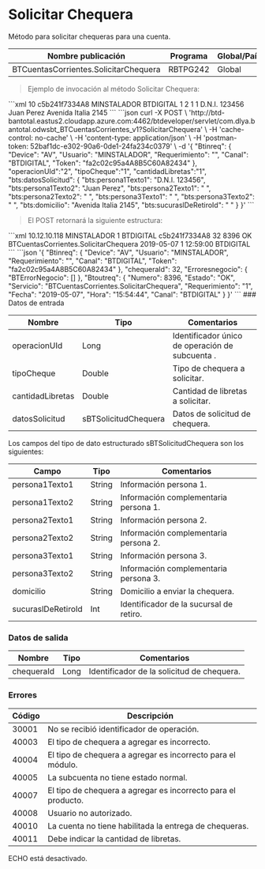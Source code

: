 # Solicitar Chequera 

Método para solicitar chequeras para una cuenta. 

Nombre publicación | Programa | Global/País 
--------- | ----------- | ----------- 
BTCuentasCorrientes.SolicitarChequera | RBTPG242 | Global 

> Ejemplo de invocación al método Solicitar Chequera: 

<code-group> 
<code-block title="XML" active> 
```xml 
<soapenv:Envelope xmlns:soapenv="http://schemas.xmlsoap.org/soap/envelope/" xmlns:bts="http://uy.com.dlya.bantotal/BTSOA/"> 
   <soapenv:Header/> 
   <soapenv:Body> 
      <bts:BTCuentasCorrientes.SolicitarChequera> 
         <bts:Btinreq> 
            <bts:Device>10</bts:Device> 
            <bts:Token>c5b241f7334A8</bts:Token> 
            <bts:Usuario>MINSTALADOR</bts:Usuario> 
            <bts:Canal>BTDIGITAL</bts:Canal> 
            <bts:Requerimiento>1</bts:Requerimiento> 
         </bts:Btinreq> 
         <bts:operacionUId>2</bts:operacionUId> 
         <bts:tipoCheque>1</bts:tipoCheque> 
         <bts:cantidadLibretas>1</bts:cantidadLibretas> 
         <bts:datosSolicitud> 
            <bts:persona1Texto1>D.N.I. 123456</bts:persona1Texto1> 
            <bts:persona1Texto2>Juan Perez</bts:persona1Texto2> 
            <bts:persona2Texto1></bts:persona2Texto1> 
            <bts:persona2Texto2></bts:persona2Texto2>  
            <bts:persona3Texto1></bts:persona3Texto1>  
            <bts:persona3Texto2></bts:persona3Texto2>  
            <bts:domicilio>Avenida Italia 2145</bts:domicilio> 
            <bts:sucuraslDeRetiroId></bts:sucuraslDeRetiroId> 
         </bts:datosSolicitud> 
      </bts:BTCuentasCorrientes.SolicitarChequera> 
   </soapenv:Body> 
</soapenv:Envelope> 
``` 
</code-block> 

<code-block title="JSON"> 
```json 
curl -X POST \ 
  'http://btd-bantotal.eastus2.cloudapp.azure.com:4462/btdeveloper/servlet/com.dlya.bantotal.odwsbt_BTCuentasCorrientes_v1?SolicitarChequera' \ 
  -H 'cache-control: no-cache' \ 
  -H 'content-type: application/json' \ 
  -H 'postman-token: 52baf1dc-e302-90a6-0de1-24fa234c0379' \ 
  -d '{ 
	"Btinreq": { 
		"Device": "AV", 
		"Usuario": "MINSTALADOR", 
		"Requerimiento": "", 
		"Canal": "BTDIGITAL", 
		"Token": "fa2c02c95a4A8B5C60A82434" 
	}, 
	"operacionUId":"2", 
   "tipoCheque":"1", 
   "cantidadLibretas":"1", 
   "bts:datosSolicitud": { 
          "bts:persona1Texto1": "D.N.I. 123456", 
          "bts:persona1Texto2": "Juan Perez", 
          "bts:persona2Texto1": " ", 
          "bts:persona2Texto2": " ", 
          "bts:persona3Texto1": " ", 
          "bts:persona3Texto2": " ", 
          "bts:domicilio": "Avenida Italia 2145", 
          "bts:sucuraslDeRetiroId": " " 
        } 
}' 
``` 
</code-block> 
</code-group> 

> El POST retornará la siguiente estructura: 

<code-group> 
<code-block title="XML" active> 
```xml 
<SOAP-ENV:Envelope xmlns:SOAP-ENV="http://schemas.xmlsoap.org/soap/envelope/" xmlns:xsd="http://www.w3.org/2001/XMLSchema" xmlns:SOAP-ENC="http://schemas.xmlsoap.org/soap/encoding/" xmlns:xsi="http://www.w3.org/2001/XMLSchema-instance"> 
   <SOAP-ENV:Body> 
      <BTCuentasCorrientes.SolicitarChequeraResponse xmlns="http://uy.com.dlya.bantotal/BTSOA/"> 
         <Btinreq> 
            <Device>10.12.10.118</Device> 
            <Usuario>MINSTALADOR</Usuario> 
            <Requerimiento>1</Requerimiento> 
            <Canal>BTDIGITAL</Canal> 
            <Token>c5b241f7334A8</Token> 
         </Btinreq> 
         <chequeraId>32</chequeraId> 
         <Erroresnegocio></Erroresnegocio> 
         <Btoutreq> 
            <Numero>8396</Numero> 
            <Estado>OK</Estado> 
            <Servicio>BTCuentasCorrientes.SolicitarChequera</Servicio> 
            <Fecha>2019-05-07</Fecha> 
            <Requerimiento>1</Requerimiento> 
            <Hora>12:59:00</Hora> 
            <Canal>BTDIGITAL</Canal> 
         </Btoutreq> 
      </BTCuentasCorrientes.SolicitarChequeraResponse> 
   </SOAP-ENV:Body> 
</SOAP-ENV:Envelope> 
``` 
</code-block> 

<code-block title="JSON"> 
```json 
'{ 
	"Btinreq": { 
		"Device": "AV", 
		"Usuario": "MINSTALADOR", 
		"Requerimiento": "", 
		"Canal": "BTDIGITAL", 
		"Token": "fa2c02c95a4A8B5C60A82434" 
	}, 
	"chequeraId": 32, 
    "Erroresnegocio": { 
        "BTErrorNegocio": [] 
    }, 
    "Btoutreq": { 
        "Numero": 8396, 
        "Estado": "OK", 
        "Servicio": "BTCuentasCorrientes.SolicitarChequera", 
        "Requerimiento": "1", 
        "Fecha": "2019-05-07", 
        "Hora": "15:54:44", 
        "Canal": "BTDIGITAL" 
    } 
}' 
``` 
</code-block> 
</code-group>  
### Datos de entrada 

Nombre | Tipo | Comentarios 
--------- | ----------- | ----------- 
operacionUId | Long | Identificador único de operación de subcuenta . 
tipoCheque | Double | Tipo de chequera a solicitar. 
cantidadLibretas | Double | Cantidad de libretas a solicitar. 
datosSolicitud | sBTSolicitudChequera | Datos de solicitud de chequera. 

Los campos del tipo de dato estructurado sBTSolicitudChequera son los siguientes: 

Campo | Tipo | Comentarios 
--------- | ----------- | ----------- 
persona1Texto1 | String | Información persona 1. 
persona1Texto2 | String | Información complementaria persona 1. 
persona2Texto1 | String | Información persona 2. 
persona2Texto2 | String | Información complementaria persona 2. 
persona3Texto1 | String | Información persona 3. 
persona3Texto2 | String | Información complementaria persona 3. 
domicilio | String | Domicilio a enviar la chequera. 
sucuraslDeRetiroId | Int | Identificador de la sucursal de retiro. 

### Datos de salida 

Nombre | Tipo | Comentarios 
--------- | ----------- | ----------- 
chequeraId | Long | Identificador de la solicitud de chequera. 

### Errores 

Código | Descripción 
--------- | ----------- 
30001 | No se recibió identificador de operación. 
40003 | El tipo de chequera a agregar es incorrecto. 
40004 | El tipo de chequera a agregar es incorrecto para el módulo. 
40005 | La subcuenta no tiene estado normal. 
40007 | El tipo de chequera a agregar es incorrecto para el producto. 
40008 | Usuario no autorizado. 
40010 | La cuenta no tiene habilitada la entrega de chequeras. 
40011 | Debe indicar la cantidad de libretas. 

ECHO está desactivado.
